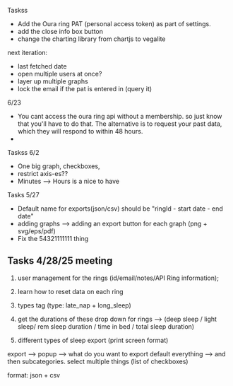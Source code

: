 Taskss
- Add the Oura ring PAT (personal access token) as part of settings.
- add the close info box button
- change the charting library from chartjs to vegalite

next iteration:
- last fetched date
- open multiple users at once?
- layer up multiple graphs
- lock the email if the pat is entered in (query it)

6/23
- You cant access the oura ring api without a membership. so just know that you'll have to do that. The alternative is to request your past data, which they will respond to within 48 hours.
- 

Taskss 6/2
- One big graph, checkboxes,
- restrict axis-es??
- Minutes --> Hours is a nice to have

Tasks 5/27
- Default name for exports(json/csv) should be "ringId - start date - end date"
- adding graphs --> adding an export button for each graph (png + svg/eps/pdf)
- Fix the 54321111111 thing

Tasks 4/28/25 meeting
---
1. user management for the rings (id/email/notes/API Ring information);

2. learn how to reset data on each ring
 
3. types tag (type: late_nap + long_sleep)

4. get the durations of these 
drop down for rings --> (deep sleep / light sleep/ rem sleep duration / time in bed / total sleep duration)

5.  different types of sleep export (print screen format)

export -->
popup --> what do you want to export default everything --> and then subcategories. select multiple things (list of checkboxes)

format: json + csv


